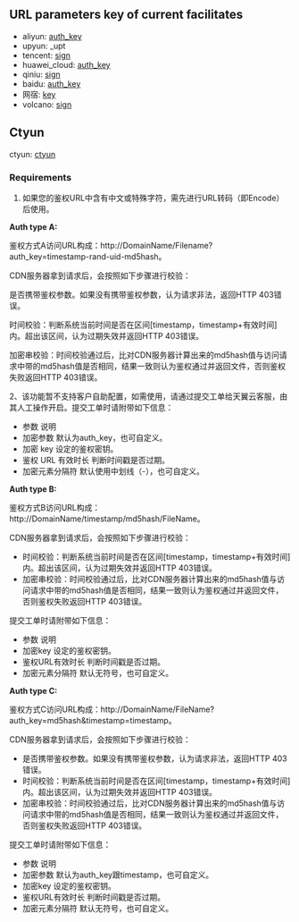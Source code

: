 ## URL parameters key of current facilitates

- aliyun: [auth_key](https://help.aliyun.com/zh/cdn/user-guide/configure-url-signing?spm=a2c4g.11186623.0.0.2302a573ifTGfy)
- upyun: _upt
- tencent: [sign](https://cloud.tencent.com/document/product/228/41623)
- huawei_cloud: [auth_key](https://support.huaweicloud.com/usermanual-cdn/cdn_01_0040.html)
- qiniu: [sign](https://developer.qiniu.com/fusion/3841/timestamp-hotlinking-prevention-fusion)
- baidu: [auth_key](https://cloud.baidu.com/doc/CDN/s/ujwvyeo0t)
- 网宿: [key](https://www.wangsu.com/document/277/18463)
- volcano: [sign](https://www.volcengine.com/docs/6454/99849)

## Ctyun

ctyun: [ctyun](https://www.ctyun.cn/document/10015932/10104831)

### Requirements

1. 如果您的鉴权URL中含有中文或特殊字符，需先进行URL转码（即Encode）后使用。

**Auth type A:**

鉴权方式A访问URL构成：http://DomainName/Filename?auth_key=timestamp-rand-uid-md5hash。

CDN服务器拿到请求后，会按照如下步骤进行校验：

是否携带鉴权参数。如果没有携带鉴权参数，认为请求非法，返回HTTP 403错误。

时间校验：判断系统当前时间是否在区间[timestamp，timestamp+有效时间]内。超出该区间，认为过期失效并返回HTTP 403错误。

加密串校验：时间校验通过后，比对CDN服务器计算出来的md5hash值与访问请求中带的md5hash值是否相同，结果一致则认为鉴权通过并返回文件，否则鉴权失败返回HTTP 403错误。

2、该功能暂不支持客户自助配置，如需使用，请通过提交工单给天翼云客服，由其人工操作开启。提交工单时请附带如下信息：

- 参数	说明
- 加密参数	默认为auth_key，也可自定义。
- 加密 key	设定的鉴权密钥。
- 鉴权 URL 有效时长	判断时间戳是否过期。
- 加密元素分隔符	默认使用中划线（-），也可自定义。

**Auth type B:**

鉴权方式B访问URL构成：http://DomainName/timestamp/md5hash/FileName。

CDN服务器拿到请求后，会按照如下步骤进行校验：

- 时间校验：判断系统当前时间是否在区间[timestamp，timestamp+有效时间]内。超出该区间，认为过期失效并返回HTTP 403错误。
- 加密串校验：时间校验通过后，比对CDN服务器计算出来的md5hash值与访问请求中带的md5hash值是否相同，结果一致则认为鉴权通过并返回文件，否则鉴权失败返回HTTP 403错误。

提交工单时请附带如下信息：

- 参数	说明
- 加密key	设定的鉴权密钥。
- 鉴权URL有效时长	判断时间戳是否过期。
- 加密元素分隔符	默认无符号，也可自定义。

**Auth type C:**

鉴权方式C访问URL构成：http://DomainName/FileName?auth_key=md5hash&timestamp=timestamp。

CDN服务器拿到请求后，会按照如下步骤进行校验：

- 是否携带鉴权参数。如果没有携带鉴权参数，认为请求非法，返回HTTP 403错误。 
- 时间校验：判断系统当前时间是否在区间[timestamp，timestamp+有效时间]内。超出该区间，认为过期失效并返回HTTP 403错误。 
- 加密串校验：时间校验通过后，比对CDN服务器计算出来的md5hash值与访问请求中带的md5hash值是否相同，结果一致则认为鉴权通过并返回文件，否则鉴权失败返回HTTP 403错误。

提交工单时请附带如下信息：

- 参数	说明 
- 加密参数	默认为auth_key跟timestamp，也可自定义。 
- 加密key	设定的鉴权密钥。 
- 鉴权URL有效时长	判断时间戳是否过期。 
- 加密元素分隔符	默认无符号，也可自定义。

